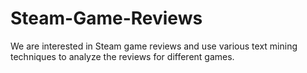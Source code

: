 # Steam-Game-Reviews
We are interested in Steam game reviews and use various text mining techniques to analyze the reviews for different games.
